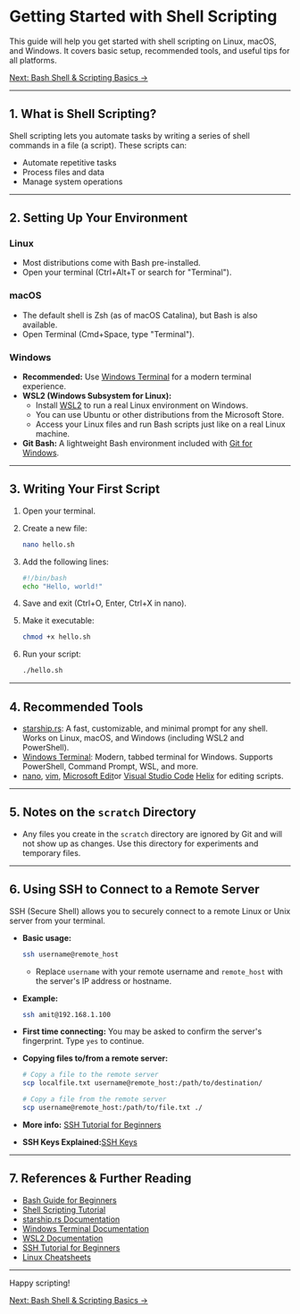 # Getting Started with Shell Scripting

This guide will help you get started with shell scripting on Linux, macOS, and Windows. It covers basic setup, recommended tools, and useful tips for all platforms.

[Next: Bash Shell & Scripting Basics →](basic_shell.md)

---

## 1. What is Shell Scripting?

Shell scripting lets you automate tasks by writing a series of shell commands in a file (a script). These scripts can:

- Automate repetitive tasks
- Process files and data
- Manage system operations

---

## 2. Setting Up Your Environment

### Linux

- Most distributions come with Bash pre-installed.
- Open your terminal (Ctrl+Alt+T or search for "Terminal").

### macOS

- The default shell is Zsh (as of macOS Catalina), but Bash is also available.
- Open Terminal (Cmd+Space, type "Terminal").

### Windows

- **Recommended:** Use [Windows Terminal](https://aka.ms/terminal) for a modern terminal experience.
- **WSL2 (Windows Subsystem for Linux):**
  - Install [WSL2](https://learn.microsoft.com/en-us/windows/wsl/install) to run a real Linux environment on Windows.
  - You can use Ubuntu or other distributions from the Microsoft Store.
  - Access your Linux files and run Bash scripts just like on a real Linux machine.
- **Git Bash:** A lightweight Bash environment included with [Git for Windows](https://gitforwindows.org/).

---

## 3. Writing Your First Script

1. Open your terminal.
2. Create a new file:

   ```sh
   nano hello.sh
   ```

3. Add the following lines:

   ```sh
   #!/bin/bash
   echo "Hello, world!"
   ```

4. Save and exit (Ctrl+O, Enter, Ctrl+X in nano).
5. Make it executable:

   ```sh
   chmod +x hello.sh
   ```

6. Run your script:

   ```sh
   ./hello.sh
   ```

---

## 4. Recommended Tools

- [starship.rs](https://starship.rs/): A fast, customizable, and minimal prompt for any shell. Works on Linux, macOS, and Windows (including WSL2 and PowerShell).
- [Windows Terminal](https://aka.ms/terminal): Modern, tabbed terminal for Windows. Supports PowerShell, Command Prompt, WSL, and more.
- [nano](https://www.nano-editor.org/), [vim](https://www.vim.org/), [Microsoft Edit](https://github.com/microsoft/edit)or [Visual Studio Code](https://code.visualstudio.com/) [Helix](https://helix-editor.com/) for editing scripts.

---

## 5. Notes on the `scratch` Directory

- Any files you create in the `scratch` directory are ignored by Git and will not show up as changes. Use this directory for experiments and temporary files.

---

## 6. Using SSH to Connect to a Remote Server

SSH (Secure Shell) allows you to securely connect to a remote Linux or Unix server from your terminal.

- **Basic usage:**

  ```sh
  ssh username@remote_host
  ```
  - Replace `username` with your remote username and `remote_host` with the server's IP address or hostname.

- **Example:**

  ```sh
  ssh amit@192.168.1.100
  ```

- **First time connecting:** You may be asked to confirm the server's fingerprint. Type `yes` to continue.
- **Copying files to/from a remote server:**

  ```sh
  # Copy a file to the remote server
  scp localfile.txt username@remote_host:/path/to/destination/

  # Copy a file from the remote server
  scp username@remote_host:/path/to/file.txt ./
  ```

- **More info:** [SSH Tutorial for Beginners](https://www.ssh.com/academy/ssh/command)
- **SSH Keys Explained:**[SSH Keys](https://www.sectigo.com/resource-library/what-is-an-ssh-key)

---

## 7. References & Further Reading

- [Bash Guide for Beginners](https://tldp.org/LDP/Bash-Beginners-Guide/html/)
- [Shell Scripting Tutorial](https://www.shellscript.sh/)
- [starship.rs Documentation](https://starship.rs/)
- [Windows Terminal Documentation](https://learn.microsoft.com/en-us/windows/terminal/)
- [WSL2 Documentation](https://learn.microsoft.com/en-us/windows/wsl/)
- [SSH Tutorial for Beginners](https://www.ssh.com/academy/ssh/command)
- [Linux Cheatsheets](http://www.nixtutor.com/linux/all-the-best-linux-cheat-sheets/)

---
Happy scripting!

[Next: Bash Shell & Scripting Basics →](basic_shell.md)

